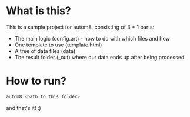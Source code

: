 What is this?
====

This is a sample project for autom8, consisting of 3 + 1 parts:
- The main logic (config.art) - how to do with which files and how
- One template to use (template.html)
- A tree of data files (data)
- The result folder (_out) where our data ends up after being processed

How to run?
====

```bash
autom8 <path to this folder>
```

and that's it! :)